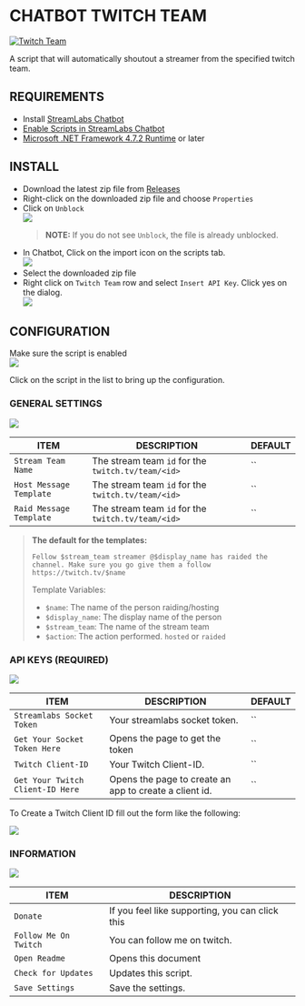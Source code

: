# CHATBOT TWITCH TEAM
[![Twitch Team](https://github.com/camalot/chatbot-twitchteam/actions/workflows/build.yml/badge.svg)](https://github.com/camalot/chatbot-twitchteam/actions/workflows/build.yml)

A script that will automatically shoutout a streamer from the specified twitch team.


## REQUIREMENTS

- Install [StreamLabs Chatbot](https://streamlabs.com/chatbot)
- [Enable Scripts in StreamLabs Chatbot](https://github.com/StreamlabsSupport/Streamlabs-Chatbot/wiki/Prepare-&-Import-Scripts)
- [Microsoft .NET Framework 4.7.2 Runtime](https://dotnet.microsoft.com/download/dotnet-framework/net472) or later

## INSTALL

- Download the latest zip file from [Releases](https://github.com/camalot/chatbot-twitchteam/releases/latest)
- Right-click on the downloaded zip file and choose `Properties`
- Click on `Unblock`  
[![](https://i.imgur.com/vehSSn7l.png)](https://i.imgur.com/vehSSn7.png)  
  > **NOTE:** If you do not see `Unblock`, the file is already unblocked.
- In Chatbot, Click on the import icon on the scripts tab.  
  ![](https://i.imgur.com/16JjCvR.png)
- Select the downloaded zip file
- Right click on `Twitch Team` row and select `Insert API Key`. Click yes on the dialog.  
[![](https://i.imgur.com/AWmtHKFl.png)](https://i.imgur.com/AWmtHKF.png)  

## CONFIGURATION

Make sure the script is enabled  
[![](https://i.imgur.com/d8rAJN9l.png)](https://i.imgur.com/d8rAJN9.png)  

Click on the script in the list to bring up the configuration.

### GENERAL SETTINGS  

[![](https://i.imgur.com/o0UnLw4l.png)](https://i.imgur.com/o0UnLw4.png)  

| ITEM | DESCRIPTION | DEFAULT | 
| ---- | ----------- | ------- | 
| `Stream Team Name` | The stream team `id` for the `twitch.tv/team/<id>` | `` |  
| `Host Message Template` | The stream team `id` for the `twitch.tv/team/<id>` | `` |  
| `Raid Message Template` | The stream team `id` for the `twitch.tv/team/<id>` | `` |  

> **The default for the templates:**
>
> ```
> Fellow $stream_team streamer @$display_name has raided the channel. Make sure you go give them a follow https://twitch.tv/$name
> ```
> Template Variables:
> - `$name`: The name of the person raiding/hosting
> - `$display_name`: The display name of the person
> - `$stream_team`: The name of the stream team
> - `$action`: The action performed. `hosted` or `raided`


### API KEYS (REQUIRED)

[![](https://i.imgur.com/7VMWSyXl.png)](https://i.imgur.com/7VMWSyX.png)  

| ITEM | DESCRIPTION | DEFAULT | 
| ---- | ----------- | ------- | 
| `Streamlabs Socket Token` | Your streamlabs socket token. | `` |  
| `Get Your Socket Token Here` | Opens the page to get the token | `` |
| `Twitch Client-ID` | Your Twitch Client-ID. | `` |  
| `Get Your Twitch Client-ID Here` | Opens the page to create an app to create a client id. | `` |


To Create a Twitch Client ID fill out the form like the following:

[![](https://i.imgur.com/R3VD0D8l.png)](https://i.imgur.com/R3VD0D8.png)  



### INFORMATION  

[![](https://i.imgur.com/MKxaCXLl.png)](https://i.imgur.com/MKxaCXL.png)  

| ITEM | DESCRIPTION | 
| ---- | ----------- | 
| `Donate` | If you feel like supporting, you can click this |  
| `Follow Me On Twitch` | You can follow me on twitch. |  
| `Open Readme` | Opens this document |  
| `Check for Updates` | Updates this script. |  
| `Save Settings` | Save the settings. |  
